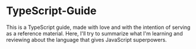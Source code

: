 # TypeScript-Guide
This is a TypeScript guide, made with love and with the intention of serving as a reference material. Here, I'll try to summarize what I'm learning and reviewing about the language that gives JavaScript superpowers.
